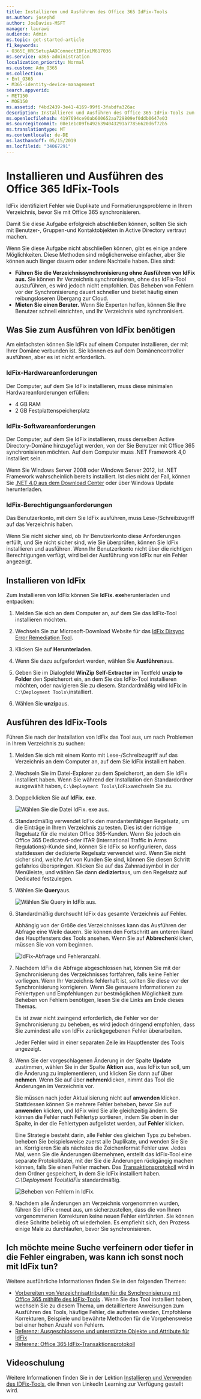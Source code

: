 ```yaml
---
title: Installieren und Ausführen des Office 365 IdFix-Tools
ms.author: josephd
author: JoeDavies-MSFT
manager: laurawi
audience: Admin
ms.topic: get-started-article
f1_keywords:
- O365E_HRCSetupAADConnectIDFixLM617036
ms.service: o365-administration
localization_priority: Normal
ms.custom: Adm_O365
ms.collection:
- Ent_O365
- M365-identity-device-management
search.appverid:
- MET150
- MOE150
ms.assetid: f4bd2439-3e41-4169-99f6-3fabdfa326ac
description: Installieren und Ausführen des Office 365-IdFix-Tools zum Bereinigen Ihres Active Directory, bevor Sie es mit Office 365 synchronisieren.
ms.openlocfilehash: 4197694ce90ab600652aa729809ef0ddb0647e03
ms.sourcegitcommit: 08e1e1c09f64926394043291a77856620d6f72b5
ms.translationtype: MT
ms.contentlocale: de-DE
ms.lasthandoff: 05/15/2019
ms.locfileid: "34067291"
---
```

# <a name="install-and-run-the-office-365-idfix-tool"></a>Installieren und Ausführen des Office 365 IdFix-Tools

IdFix identifiziert Fehler wie Duplikate und Formatierungsprobleme in Ihrem Verzeichnis, bevor Sie mit Office 365 synchronisieren. 
  
Damit Sie diese Aufgabe erfolgreich abschließen können, sollten Sie sich mit Benutzer-, Gruppen-und Kontaktobjekten in Active Directory vertraut machen.
  
Wenn Sie diese Aufgabe nicht abschließen können, gibt es einige andere Möglichkeiten. Diese Methoden sind möglicherweise einfacher, aber Sie können auch länger dauern oder andere Nachteile haben. Dies sind:
  
- **Führen Sie die Verzeichnissynchronisierung ohne Ausführen von IdFix aus.** Sie können Ihr Verzeichnis synchronisieren, ohne das IdFix-Tool auszuführen, es wird jedoch nicht empfohlen. Das Beheben von Fehlern vor der Synchronisierung dauert schneller und bietet häufig einen reibungsloseren Übergang zur Cloud. 
- **Mieten Sie einen Berater.** Wenn Sie Experten helfen, können Sie Ihre Benutzer schnell einrichten, und Ihr Verzeichnis wird synchronisiert. 
    
## <a name="what-you-need-to-run-idfix"></a>Was Sie zum Ausführen von IdFix benötigen

Am einfachsten können Sie IdFix auf einem Computer installieren, der mit Ihrer Domäne verbunden ist. Sie können es auf dem Domänencontroller ausführen, aber es ist nicht erforderlich.
  
### <a name="idfix-hardware-requirements"></a>IdFix-Hardwareanforderungen

Der Computer, auf dem Sie IdFix installieren, muss diese minimalen Hardwareanforderungen erfüllen:
  
- 4 GB RAM 
- 2 GB Festplattenspeicherplatz
    
### <a name="idfix-software-requirements"></a>IdFix-Softwareanforderungen

Der Computer, auf dem Sie IdFix installieren, muss derselben Active Directory-Domäne hinzugefügt werden, von der Sie Benutzer mit Office 365 synchronisieren möchten. Auf dem Computer muss .NET Framework 4,0 installiert sein. 
  
Wenn Sie Windows Server 2008 oder Windows Server 2012, ist .NET Framework wahrscheinlich bereits installiert. Ist dies nicht der Fall, können Sie [.NET 4,0 aus dem Download Center](https://go.microsoft.com/fwlink/p/?LinkId=400475) oder über Windows Update herunterladen. 
  
### <a name="idfix-permissions-requirements"></a>IdFix-Berechtigungsanforderungen

Das Benutzerkonto, mit dem Sie IdFix ausführen, muss Lese-/Schreibzugriff auf das Verzeichnis haben.
  
Wenn Sie nicht sicher sind, ob Ihr Benutzerkonto diese Anforderungen erfüllt, und Sie nicht sicher sind, wie Sie überprüfen, können Sie IdFix installieren und ausführen. Wenn Ihr Benutzerkonto nicht über die richtigen Berechtigungen verfügt, wird bei der Ausführung von IdFix nur ein Fehler angezeigt.
  
## <a name="install-idfix"></a>Installieren von IdFix

Zum Installieren von IdFix können Sie **IdFix. exe**herunterladen und entpacken: 
  
1. Melden Sie sich an dem Computer an, auf dem Sie das IdFix-Tool installieren möchten.
    
2. Wechseln Sie zur Microsoft-Download Website für das [IdFix Dirsync Error Remediation Tool](https://go.microsoft.com/fwlink/?linkid=867219).
    
3. Klicken Sie auf **Herunterladen**.
    
4. Wenn Sie dazu aufgefordert werden, wählen Sie **Ausführen**aus.
    
5. Geben Sie im Dialogfeld **WinZip Self-Extractor** im Textfeld **unzip to Folder** den Speicherort ein, an dem Sie das IdFix-Tool installieren möchten, oder navigieren Sie zu diesem. Standardmäßig wird IdFix in `C:\Deployment Tools\`installiert. 
    
6. Wählen Sie **unzip**aus.
    
## <a name="run-the-idfix-tool"></a>Ausführen des IdFix-Tools

Führen Sie nach der Installation von IdFix das Tool aus, um nach Problemen in Ihrem Verzeichnis zu suchen:
  
1. Melden Sie sich mit einem Konto mit Lese-/Schreibzugriff auf das Verzeichnis an dem Computer an, auf dem Sie IdFix installiert haben.
    
2. Wechseln Sie im Datei-Explorer zu dem Speicherort, an dem Sie IdFix installiert haben. Wenn Sie während der Installation den Standardordner ausgewählt haben, `C:\Deployment Tools\IdFix`wechseln Sie zu.
    
3. Doppelklicken Sie auf **IdFix. exe**. 
    
    ![Wählen Sie die Datei IdFix. exe aus.](media/a9387bbc-991f-41c2-a500-45e3ce574285.JPG)
  
4. Standardmäßig verwendet IdFix den mandantenfähigen Regelsatz, um die Einträge in Ihrem Verzeichnis zu testen. Dies ist der richtige Regelsatz für die meisten Office 365-Kunden. Wenn Sie jedoch ein Office 365 Dedicated-oder ITAR (International Traffic in Arms Regulations)-Kunde sind, können Sie IdFix so konfigurieren, dass stattdessen der dedizierte Regelsatz verwendet wird. Wenn Sie nicht sicher sind, welche Art von Kunden Sie sind, können Sie diesen Schritt gefahrlos überspringen. Klicken Sie auf das Zahnradsymbol in der Menüleiste, und wählen Sie dann **dediziert**aus, um den Regelsatz auf Dedicated festzulegen.
    
5. Wählen Sie **Query**aus.
    
    ![Wählen Sie Query in IdFix aus.](media/a07a7aa7-d0ac-4817-8757-946019813a57.JPG)
  
6. Standardmäßig durchsucht IdFix das gesamte Verzeichnis auf Fehler.
    
    Abhängig von der Größe des Verzeichnisses kann das Ausführen der Abfrage eine Weile dauern. Sie können den Fortschritt am unteren Rand des Hauptfensters des Tools ansehen. Wenn Sie auf **Abbrechen**klicken, müssen Sie von vorn beginnen.
    
    ![IdFix-Abfrage und Fehleranzahl.](media/da0198a0-7d4d-4afe-a256-e82f1330ada5.JPG)
  
7. Nachdem IdFix die Abfrage abgeschlossen hat, können Sie mit der Synchronisierung des Verzeichnisses fortfahren, falls keine Fehler vorliegen. Wenn Ihr Verzeichnis fehlerhaft ist, sollten Sie diese vor der Synchronisierung korrigieren. Wenn Sie genauere Informationen zu Fehlertypen und Empfehlungen zur bestmöglichen Möglichkeit zum Beheben von Fehlern benötigen, lesen Sie die Links am Ende dieses Themas. 
    
    Es ist zwar nicht zwingend erforderlich, die Fehler vor der Synchronisierung zu beheben, es wird jedoch dringend empfohlen, dass Sie zumindest alle von IdFix zurückgegebenen Fehler überarbeiten.
    
    Jeder Fehler wird in einer separaten Zeile im Hauptfenster des Tools angezeigt. 
    
8. Wenn Sie der vorgeschlagenen Änderung in der Spalte **Update** zustimmen, wählen Sie in der Spalte **Aktion** aus, was IdFix tun soll, um die Änderung zu implementieren, und klicken Sie dann auf über **nehmen**. Wenn Sie auf über **nehmen**klicken, nimmt das Tool die Änderungen im Verzeichnis vor.
    
    Sie müssen nach jeder Aktualisierung nicht auf **anwenden** klicken. Stattdessen können Sie mehrere Fehler beheben, bevor Sie auf **anwenden** klicken, und IdFix wird Sie alle gleichzeitig ändern. Sie können die Fehler nach Fehlertyp sortieren, indem Sie oben in der Spalte, in der die Fehlertypen aufgelistet werden, auf **Fehler** klicken. 
    
    Eine Strategie besteht darin, alle Fehler des gleichen Typs zu beheben. beheben Sie beispielsweise zuerst alle Duplikate, und wenden Sie Sie an. Korrigieren Sie als nächstes die Zeichenformat Fehler usw. Jedes Mal, wenn Sie die Änderungen übernehmen, erstellt das IdFix-Tool eine separate Protokolldatei, mit der Sie die Änderungen rückgängig machen können, falls Sie einen Fehler machen. Das [Transaktionsprotokoll](idfix-transaction-log.md) wird in dem Ordner gespeichert, in dem Sie IdFix installiert haben.  _C:\Deployment Tools\IdFix_ standardmäßig. 
    
    ![Beheben von Fehlern in IdFix.](media/5f051070-652c-4be7-98bf-312295e32371.png)
  
9. Nachdem alle Änderungen am Verzeichnis vorgenommen wurden, führen Sie IdFix erneut aus, um sicherzustellen, dass die von Ihnen vorgenommenen Korrekturen keine neuen Fehler einführten. Sie können diese Schritte beliebig oft wiederholen. Es empfiehlt sich, den Prozess einige Male zu durchlaufen, bevor Sie synchronisieren.
    
## <a name="i-want-to-refine-my-search-or-dig-deeper-into-the-errors-what-else-can-i-do-with-idfix"></a>Ich möchte meine Suche verfeinern oder tiefer in die Fehler eingraben, was kann ich sonst noch mit IdFix tun?

Weitere ausführliche Informationen finden Sie in den folgenden Themen:
  
- [Vorbereiten von Verzeichnisattributen für die Synchronisierung mit Office 365 mithilfe des IdFix-Tools](prepare-directory-attributes-for-synch-with-idfix.md) . Wenn Sie das Tool installiert haben, wechseln Sie zu diesem Thema, um detailliertere Anweisungen zum Ausführen des Tools, häufige Fehler, die auftreten werden, Empfohlene Korrekturen, Beispiele und bewährte Methoden für die Vorgehensweise bei einer hohen Anzahl von Fehlern. 
- [Referenz: Ausgeschlossene und unterstützte Objekte und Attribute für IdFix](idfix-excluded-and-supported-objects-and-attributes.md)  
- [Referenz: Office 365 IdFix-Transaktionsprotokoll](idfix-transaction-log.md)
    
## <a name="video-training"></a>Videoschulung

Weitere Informationen finden Sie in der Lektion [Installieren und Verwenden des IDFix-Tools](https://support.office.com/article/install-and-use-the-idfix-tool-4d81d73c-f172-4fd5-8542-f601c0c96aa9?ui=en-US&rs=en-US&ad=US), die Ihnen von LinkedIn Learning zur Verfügung gestellt wird.
  

